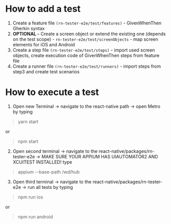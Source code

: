 # How to add a test

1. Create a feature file `(rn-tester-e2e/test/features)` - GivenWhenThen Gherkin syntax
2. **OPTIONAL -** Create a screen object or extend the existing one (depends on the test scope) - `rn-tester-e2e/test/screenObjects` - map screen elements for iOS and Android
3. Create a step file `(rn-tester-e2e/test/steps)` - import used screen objects, create execution code of GivenWhenThen steps from feature file
4. Create a runner file `(rn-tester-e2e/test/runners)` - import steps from step3 and create test scenarios

# How to execute a test
1. Open new Terminal -> navigate to the react-native path -> open Metro by typing 
>yarn start

or 

>npm start


2. Open second terminal -> navigate to the react-native/packages/rn-tester-e2e -> MAKE SURE YOUR APPIUM HAS UIAUTOMATOR2 AND XCUITEST INSTALLED! type 
>appium --base-path /wd/hub
3. Open third terminal -> navigate to the react-native/packages/rn-tester-e2e -> run all tests by typing
>npm run ios

or 

>npm run android